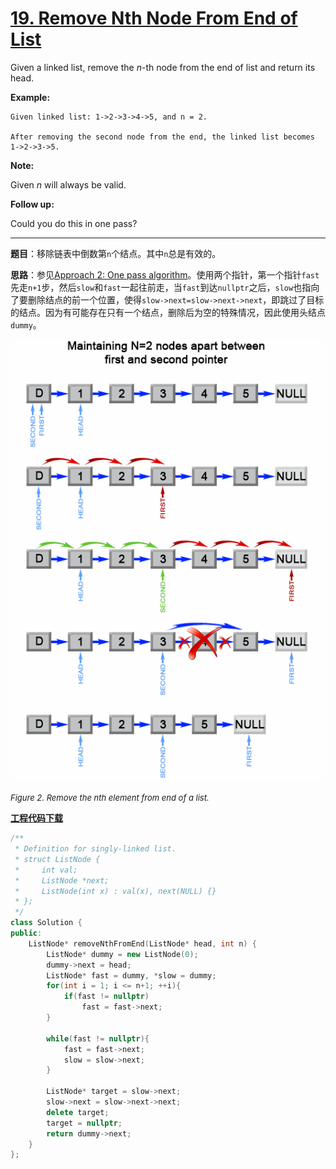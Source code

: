 # [19. Remove Nth Node From End of List](https://leetcode.com/problems/remove-nth-node-from-end-of-list/)

Given a linked list, remove the *n*-th node from the end of list and return its head.

**Example:**

```
Given linked list: 1->2->3->4->5, and n = 2.

After removing the second node from the end, the linked list becomes 1->2->3->5.
```

**Note:**

Given *n* will always be valid.

**Follow up:**

Could you do this in one pass?

-----

**题目**：移除链表中倒数第`n`个结点。其中`n`总是有效的。

**思路**：参见[Approach 2: One pass algorithm](https://leetcode.com/problems/remove-nth-node-from-end-of-list/solution/)。使用两个指针，第一个指针`fast`先走`n+1`步，然后`slow`和`fast`一起往前走，当`fast`到达`nullptr`之后，`slow`也指向了要删除结点的前一个位置，使得`slow->next=slow->next->next`，即跳过了目标的结点。因为有可能存在只有一个结点，删除后为空的特殊情况，因此使用头结点`dummy`。

![](g3doc/19_Remove_nth_node_from_end_of_listB.png)

<font size=2>*Figure 2. Remove the nth element from end of a list.*</font>

[**工程代码下载**](https://github.com/shenkh/leetcode)

```cpp
/**
 * Definition for singly-linked list.
 * struct ListNode {
 *     int val;
 *     ListNode *next;
 *     ListNode(int x) : val(x), next(NULL) {}
 * };
 */
class Solution {
public:
    ListNode* removeNthFromEnd(ListNode* head, int n) {
        ListNode* dummy = new ListNode(0);
        dummy->next = head;
        ListNode* fast = dummy, *slow = dummy;
        for(int i = 1; i <= n+1; ++i){
            if(fast != nullptr)
                fast = fast->next;
        }

        while(fast != nullptr){
            fast = fast->next;
            slow = slow->next;
        }

        ListNode* target = slow->next;
        slow->next = slow->next->next;
        delete target;
        target = nullptr;
        return dummy->next;
    }
};
```
